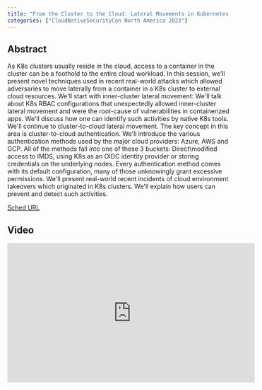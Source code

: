 ```yaml
---
title: "From the Cluster to the Cloud: Lateral Movements in Kubernetes - Yossi Weizman & Ram Pliskin, Microsoft"
categories: ["CloudNativeSecurityCon North America 2023"]
---
```


## Abstract

As K8s clusters usually reside in the cloud, access to a container in the cluster can be a foothold to the entire cloud workload. In this session, we’ll present novel techniques used in recent real-world attacks which allowed adversaries to move laterally from a container in a K8s cluster to external cloud resources. We'll start with inner-cluster lateral movement: We'll talk about K8s RBAC configurations that unexpectedly allowed inner-cluster lateral movement and were the root-cause of vulnerabilities in containerized apps. We'll discuss how one can identify such activities by native K8s tools. We'll continue to cluster-to-cloud lateral movement. The key concept in this area is cluster-to-cloud authentication. We'll introduce the various authentication methods used by the major cloud providers: Azure, AWS and GCP. All of the methods fall into one of these 3 buckets: Direct\modified access to IMDS, using K8s as an OIDC identity provider or storing credentials on the underlying nodes. Every authentication method comes with its default configuration, many of those unknowingly grant excessive permissions. We'll present real-world recent incidents of cloud environment takeovers which originated in K8s clusters. We'll explain how users can prevent and detect such activities.

[Sched URL](https://cloudnativesecurityconna23.sched.com/event/6c40118384669160fff13b0c8b842785)

## Video

<iframe width='560' height='315' src='https://www.youtube.com/embed/9-F8oa85AU0' frameborder='0' allow='accelerometer; autoplay; encrypted-media; gyroscope; picture-in-picture' allowfullscreen></iframe>
